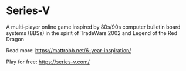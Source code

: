 # Series-V
A multi-player online game inspired by 80s/90s computer bulletin board systems (BBSs) in the spirit of TradeWars 2002 and Legend of the Red Dragon

Read more: https://mattrobb.net/6-year-inspiration/

Play for free: https://series-v.com/
